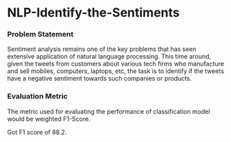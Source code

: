 # NLP-Identify-the-Sentiments

### Problem Statement

Sentiment analysis remains one of the key problems that has seen extensive application of natural language processing. This time around, given the tweets from customers about various tech firms who manufacture and sell mobiles, computers, laptops, etc, the task is to identify if the tweets have a negative sentiment towards such companies or products.

 
### Evaluation Metric

The metric used for evaluating the performance of classification model would be weighted F1-Score.

Got F1 score of 88.2.
